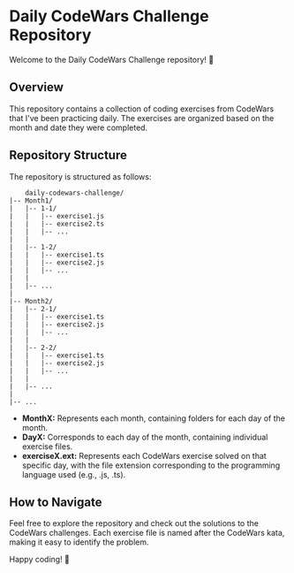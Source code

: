   

# Daily CodeWars Challenge Repository
Welcome to the Daily CodeWars Challenge repository! 🚀

## Overview
This repository contains a collection of coding exercises from CodeWars that I've been practicing daily. The exercises are organized based on the month and date they were completed.
## Repository Structure
The repository is structured as follows:

        daily-codewars-challenge/
    |-- Month1/
    |   |-- 1-1/
    |   |   |-- exercise1.js
    |   |   |-- exercise2.ts
    |   |   |-- ...
    |   |
    |   |-- 1-2/
    |   |   |-- exercise1.ts
    |   |   |-- exercise2.js
    |   |   |-- ...
    |   |
    |   |-- ...
    |
    |-- Month2/
    |   |-- 2-1/
    |   |   |-- exercise1.ts
    |   |   |-- exercise2.js
    |   |   |-- ...
    |   |
    |   |-- 2-2/
    |   |   |-- exercise1.ts
    |   |   |-- exercise2.js
    |   |   |-- ...
    |   |
    |   |-- ...
    |
    |-- ...

-   **MonthX:** Represents each month, containing folders for each day of the month.
-   **DayX:** Corresponds to each day of the month, containing individual exercise files.
-   **exerciseX.ext:** Represents each CodeWars exercise solved on that specific day, with the file extension corresponding to the programming language used (e.g., .js, .ts).

## How to Navigate

Feel free to explore the repository and check out the solutions to the CodeWars challenges. Each exercise file is named after the CodeWars kata, making it easy to identify the problem.

Happy coding! 🚀
